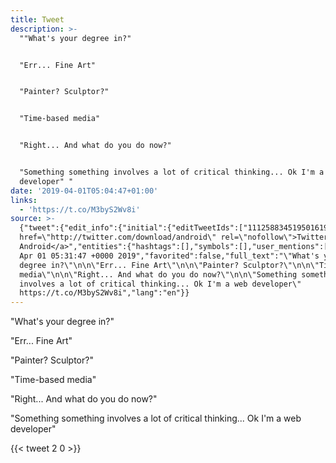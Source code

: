 ```yaml
---
title: Tweet
description: >-
  ""What's your degree in?"


  "Err... Fine Art"


  "Painter? Sculptor?"


  "Time-based media"


  "Right... And what do you do now?"


  "Something something involves a lot of critical thinking... Ok I'm a web
  developer" "
date: '2019-04-01T05:04:47+01:00'
links:
  - 'https://t.co/M3byS2Wv8i'
source: >-
  {"tweet":{"edit_info":{"initial":{"editTweetIds":["1112588345195016192"],"editableUntil":"2019-04-01T06:31:47.043Z","editsRemaining":"5","isEditEligible":true}},"retweeted":false,"source":"<a
  href=\"http://twitter.com/download/android\" rel=\"nofollow\">Twitter for
  Android</a>","entities":{"hashtags":[],"symbols":[],"user_mentions":[],"urls":[{"url":"https://t.co/M3byS2Wv8i","expanded_url":"https://t.co/M3byS2Wv8i","display_url":"t.co/M3byS2Wv8i","indices":["207","230"]}]},"display_text_range":["0","230"],"favorite_count":"2","id_str":"1112588345195016192","truncated":false,"retweet_count":"0","id":"1112588345195016192","possibly_sensitive":false,"created_at":"Mon
  Apr 01 05:31:47 +0000 2019","favorited":false,"full_text":"\"What's your
  degree in?\"\n\n\"Err... Fine Art\"\n\n\"Painter? Sculptor?\"\n\n\"Time-based
  media\"\n\n\"Right... And what do you do now?\"\n\n\"Something something
  involves a lot of critical thinking... Ok I'm a web developer\"
  https://t.co/M3byS2Wv8i","lang":"en"}}
---
```

"What's your degree in?"

"Err... Fine Art"

"Painter? Sculptor?"

"Time-based media"

"Right... And what do you do now?"

"Something something involves a lot of critical thinking... Ok I'm a web developer" 
    
{{< tweet 2 0 >}}
    
